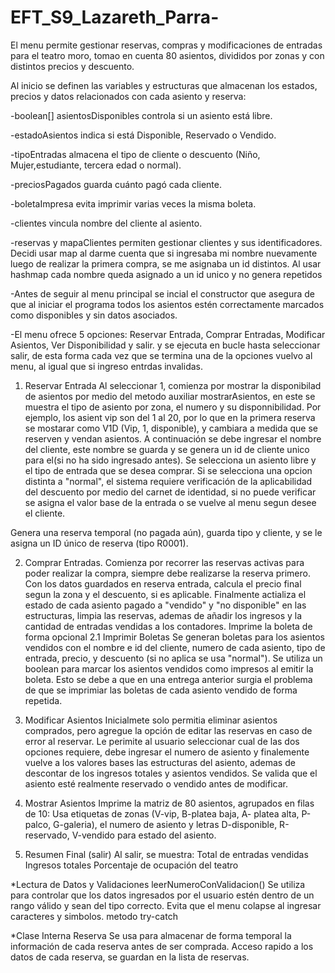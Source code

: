 # EFT_S9_Lazareth_Parra-
El menu permite gestionar reservas, compras y modificaciones de entradas para el teatro moro, tomao en cuenta 80 asientos, divididos por zonas y con distintos precios y descuento.

Al inicio se definen las variables y estructuras que almacenan los estados, precios y datos relacionados con cada asiento y reserva:

-boolean[] asientosDisponibles controla si un asiento está libre.

-estadoAsientos indica si está Disponible, Reservado o Vendido.

-tipoEntradas almacena el tipo de cliente o descuento (Niño, Mujer,estudiante, tercera edad o normal).

-preciosPagados guarda cuánto pagó cada cliente.

-boletaImpresa evita imprimir varias veces la misma boleta.

-clientes vincula nombre del cliente al asiento.

-reservas y mapaClientes permiten gestionar clientes y sus identificadores. Decidi usar map al darme cuenta que si ingresaba mi nombre nuevamente luego de realizar la primera compra, se me asignaba un id distintos. Al usar hashmap cada nombre queda asignado a un id unico y no genera repetidos

-Antes de seguir al menu principal se incial el constructor que asegura de que al iniciar el programa todos los asientos estén correctamente marcados como disponibles y sin datos asociados.

-El menu ofrece 5 opciones: Reservar Entrada, Comprar Entradas, Modificar Asientos, Ver Disponibilidad y salir. y se ejecuta en bucle hasta seleccionar salir, de esta forma cada vez que se termina una de la opciones vuelvo al menu, al igual que si ingreso entrdas invalidas.


1. Reservar Entrada
   Al seleccionar 1, comienza por mostrar la disponibilad de asientos por medio del metodo auxiliar mostrarAsientos, en este se muestra el tipo de asiento por zona, el numero y su disponnibilidad. Por ejemplo, los asient vip son del 1 al 20, por lo que en la primera reserva se mostarar como V1D (Vip, 1, disponible), y cambiara a medida que se reserven y vendan asientos.
   A continuación se debe ingresar el nombre del cliente, este nombre se guarda y se genera un id de cliente unico para el(si no ha sido ingresado antes). Se selecciona un asiento libre y el tipo de entrada que se desea comprar. Si se selecciona una opcion distinta a "normal", el sistema requiere verificación de la aplicabilidad del descuento por medio del carnet de identidad, si no puede verificar se asigna el valor base de la entrada o se vuelve al menu segun desee el cliente.

Genera una reserva temporal (no pagada aún), guarda tipo y cliente, y se le asigna un ID único de reserva (tipo R0001).

2. Comprar Entradas.
   Comienza por recorrer las reservas activas para poder realizar la compra, siempre debe realizarse la reserva primero. Con los datos guardados en reserva entrada, calcula el precio final segun la zona y el descuento, si es aplicable. Finalmente actializa el estado de cada asiento pagado a "vendido" y "no disponible" en las estructuras, limpia las reservas, ademas de añadir los ingresos y la cantidad de entradas vendidas a los contadores. Imprime la boleta de forma opcional
2.1 Imprimir Boletas
Se generan boletas para los asientos vendidos con el nombre e id del cliente, numero de cada asiento, tipo de entrada, precio, y descuento (si no aplica se usa "normal").
Se utiliza un boolean para marcar los asientos vendidos como impresos al emitir la boleta. Esto se debe a que en una entrega anterior surgia el problema de que se imprimiar las boletas de cada asiento vendido de forma repetida.


3. Modificar Asientos
   Inicialmete solo permitia eliminar asientos comprados, pero agregue la opción de editar las reservas en caso de error al reservar. Le perimite al usuario seleccionar cual de las dos opciones requiere, debe ingresar el numero de asiento y finalemente vuelve a los valores bases las estructuras del asiento, ademas de descontar de los ingresos totales y asientos vendidos.
   Se valida que el asiento esté realmente reservado o vendido antes de modificar.

4. Mostrar Asientos
Imprime la matriz de 80 asientos, agrupados en filas de 10:
Usa etiquetas de zonas (V-vip, B-platea baja, A- platea alta, P-palco, G-galeria), el numero de asiento y letras D-disponible, R-reservado, V-vendido para estado del asiento.



5. Resumen Final (salir)
Al salir, se muestra:
Total de entradas vendidas
Ingresos totales
Porcentaje de ocupación del teatro

*Lectura de Datos y Validaciones
leerNumeroConValidacion() 
Se utiliza para controlar que los datos ingresados por el usuario estén dentro de un rango válido y sean del tipo correcto. Evita que el menu colapse al ingresar caracteres y simbolos. metodo try-catch

*Clase Interna Reserva
Se usa para almacenar de forma temporal la información de cada reserva antes de ser comprada. Acceso rapido a los datos de cada reserva, se guardan en la lista de reservas.
